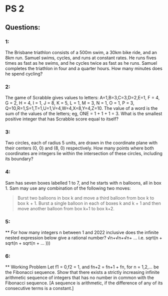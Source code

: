 # PS 2
## Questions:
### 1:
The Brisbane triathlon consists of a 500m swim, a 30km bike ride, and an 8km run. Samuel swims, cycles, and runs at constant rates. He runs fives times as fast as he swims, and he cycles twice as fast as he runs. Samuel completes the triathlon in four and a quarter hours. How many minutes does he spend cycling?

### 2:
The game of Scrabble gives values to letters: A=1,B=3,C=3,D=2,E=1, F = 4, G = 2, H = 4, I = 1, J = 8, K = 5, L = 1, M = 3, N = 1, O = 1, P = 3, Q=10,R=1,S=1,T=1,U=1,V=4,W=4,X=8,Y=4,Z=10. The value of a word is the sum of the values of the letters; eg, ONE = 1 + 1 + 1 = 3. What is the smallest positive integer that has Scrabble score equal to itself?

### 3:
Two circles, each of radius 5 units, are drawn in the coordinate plane with their centers (0, 0) and (8, 0) respectively. How many points where both coordinates are integers lie within the intersection of these circles, including its boundary?

### 4:
Sam has seven boxes labelled 1 to 7, and he starts with n balloons, all in box 1. Sam may use any combination of the following two moves:
> Burst two balloons in box k and move a third balloon from box k to box k + 1.
> Burst a single balloon in each of boxes k and k + 1 and then move another balloon from box k+1 to box k+2.

### 5:
** For how many integers n between 1 and 2022 inclusive does the infinite nested expression below give a rational number?
√n+√n+√n+ ...
i.e. sqrt(n + sqrt(n + sqrt(n + ... )))

### 6:
** Working Problem Let f1 = 0,f2 = 1, and fn+2 = fn+1 + fn, for n = 1,2,... be the Fibonacci sequence. Show that there exists a strictly increasing infinite arithmetic sequence of integers that has no number in common with the Fibonacci sequence. [A sequence is arithmetic, if the difference of any of its consecutive terms is a constant.]